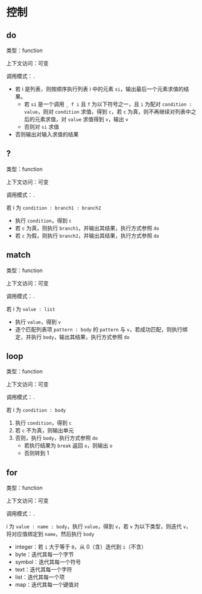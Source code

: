 # 控制

## do

类型：function

上下文访问：可变

调用模式：`.`


- 若 i 是列表，则按顺序执行列表 i 中的元素 `si`，输出最后一个元素求值的结果。
  - 若 `si` 是一个调用 `_ f i` 且 `f` 为以下符号之一，且 `i` 为配对 `condition : value`，则对 `condition` 求值，得到 `c`，若 `c` 为真，则不再继续对列表中之后的元素求值，对 `value` 求值得到 `v`，输出 `v`
  - 否则对 `si` 求值
- 否则输出对输入求值的结果

## ?

类型：function

上下文访问：可变

调用模式：`.`


若 i 为 `condition : branch1 : branch2`

- 执行 `condition`，得到 `c`
- 若 `c` 为真，则执行 `branch1`，并输出其结果，执行方式参照 `do`
- 若 `c` 为假，则执行 `branch2`，并输出其结果，执行方式参照 `do`

## match

类型：function

上下文访问：可变

调用模式：`.`


若 i 为 `value : list`

- 执行 `value`，得到 `v`
- 逐个匹配列表项 `pattern : body` 的 `pattern` 与 `v`，若成功匹配，则执行绑定，并执行 `body`，输出其结果，执行方式参照 `do`

## loop

类型：function

上下文访问：可变

调用模式：`.`


若 i 为 `condition : body`

1. 执行 `condition`，得到 `c`
2. 若 `c` 不为真，则输出单元
3. 否则，执行 `body`，执行方式参照 `do`
   - 若执行结果为 `break` 返回 `o`，则输出 `o`
   - 否则转到 1

## for

类型：function

上下文访问：可变

调用模式：`.`


i 为 `value : name : body`，执行 `value`，得到 `v`，若 `v` 为以下类型，则迭代 `v`，将对应值绑定到 `name`，然后执行 `body`

- integer：若 `i` 大于等于 `0`，从 0（含）迭代到 `i`（不含）
- byte：迭代其每一个字节
- symbol：迭代其每一个符号
- text：迭代其每一个字符
- list：迭代其每一个项
- map：迭代其每一个键值对
